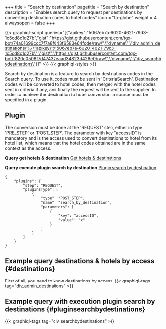 +++
title = "Search by destination"
pagetitle = "Search by destination"
description = "Enables search query to request per destinations by converting destination codes to hotel codes"
icon = "fa-globe"
weight = 4
alwaysopen = false
+++ 

{{< graphiql-script queries="[{\"apikey\":\"5067eb7a-6020-4621-79d3-1c5cd8c1d27b\",\"gist\":\"https://gist.githubusercontent.com/tgx-bot/74a01699ccc7f7a8f043f6583e64fcde/raw\",\"divname\":\"div_admin_destinations\"},{\"apikey\":\"5067eb7a-6020-4621-79d3-1c5cd8c1d27b\",\"gist\":\"https://gist.githubusercontent.com/tgx-bot/f820c0508f7d47432eaad34823d426e0/raw\",\"divname\":\"div_searchbydestinations\"}]" >}}
{{< graphiql-styles >}}

Search by destination is a feature to search by destinations codes in the Search query. To use it, codes must be sent in 'CriteriaSearch'. Destination codes will be converted to hotel codes, then merged with the hotel codes sent in criteria if any, and finally the request will be sent to the supplier. In order to achieve the destination to hotel conversion, a source must be specified in a plugin.

## Plugin

The conversion must be done at the 'REQUEST' step, either in type 'PRE_STEP' or 'POST_STEP'. The parameter with key "accessID" is mandatory and is the access used to convert destinations to hotel from its hotel list, which means that the hotel codes obtained are in the same context as the access.

**Query get hotels & destination** [Get hotels & destinations](/hotel-x/plugins/search_by_destination#destinations)

 **Query execute plugin search by destination** [Plugin search by destination](/hotel-x/plugins/search_by_destination#pluginsearchbydestinations)

```
{
    "plugins": {
        "step": "REQUEST",
        "pluginsType": [
            {
                "type": "POST_STEP",
                "name": "search_by_destination",
                "parameters": [
                    {
                        "key": "accessID",
                        "value": "x"
                    }
                ]
            }
        ]
    }
}
```

## Example query destinations & hotels by access {#destinations}
 First of all, you need to know destinations by access.
 {{< graphiql-tags tag="div_admin_destinations" >}}
 ## Example query with execution plugin search by destinations {#pluginsearchbydestinations}
 {{< graphiql-tags tag="div_searchbydestinations" >}}